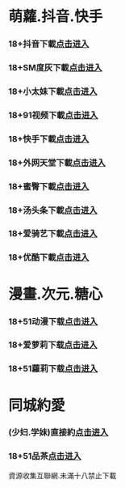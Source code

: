 
# 萌蘿.抖音.快手
### 18+抖音下載<a rel="nofollow noopener" href="https://jrqqa8s6gtmh.top/?channel_code=MIM05BBG " target="_blank">点击进入</a>
### 18+SM度灰下載<a rel="nofollow noopener" href="https://6998.yrpwateb.cc/chan/h56418/wukq4" target="_blank">点击进入</a>
### 18+小太妹下載<a rel="nofollow noopener" href="https://wo6gs3hpa8eq.top/?channel_code=MIM03BBG" target="_blank">点击进入</a>
### 18+91视频下載<a rel="nofollow noopener" href="https://037539a0.kmrrnxhmj.com/chan-4780/aff-ktWnZ" target="_blank">点击进入</a>
### 18+快手下載<a rel="nofollow noopener" href="https://dohr4nf2ab8p.top/?channel_code=MIM04BBG" target="_blank">点击进入</a>
### 18+外网天堂下載<a rel="nofollow noopener" href="https://5fa8114c.qianrehvw.com/aff-Mje8" target="_blank">点击进入</a>
### 18+蜜臀下載<a rel="nofollow noopener" href="https://qrj7i1dsa8cf.top/?channel_code=MIM18BBG" target="_blank">点击进入</a>
### 18+汤头条下載<a rel="nofollow noopener" href="https://f991e.fcgfazs.tips/chan/a14565/eMA29" target="_blank">点击进入</a>
### 18+爱骑艺下載<a rel="nofollow noopener" href="https://12951f.fcgfazs.tips/chan/a14565/eMA29" target="_blank">点击进入</a>
### 18+优酷下載<a rel="nofollow noopener" href="https://abyxfqh9ipck.top/?channel_code=MIM13BBG" target="_blank">点击进入</a>
# 漫畫.次元.糖心
### 18+51动漫下载<a rel="nofollow noopener" href="https://8de351.puemrdxqn.com/?code=ahbFk&c=16921" target="_blank">点击进入</a>
### 18+爱萝莉下载<a rel="nofollow noopener" href="https://nretpxyzw98x.top/?channel_code=MIM33BBG" target="_blank">点击进入</a>
### 18+51蘿莉下载<a rel="nofollow noopener" href="https://8bbf2ce1.umgfgq.com/chan/GS1525/SWKC" target="_blank">点击进入</a>
# 同城約愛
### (少妇.学妹)直接約<a rel="nofollow noopener" href="https://jy.scynull.com/p9/index.html?t=001gz_298" target="_blank">点击进入</a>
### 18+51品茶<a rel="nofollow noopener" href="https://bdb7.f9fee9e5f.com/?code=aZJ6Q&c=16921" target="_blank">点击进入</a>

資源收集互聯網.未滿十八禁止下載


